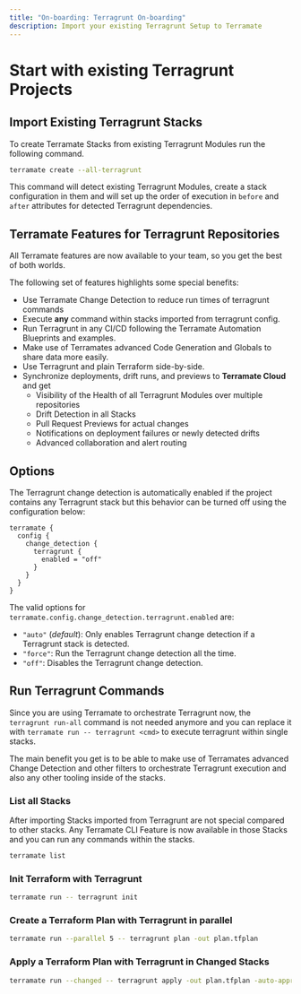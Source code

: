 ```yaml
---
title: "On-boarding: Terragrunt On-boarding"
description: Import your existing Terragrunt Setup to Terramate
---
```


# Start with existing Terragrunt Projects

## Import Existing Terragrunt Stacks

To create Terramate Stacks from existing Terragrunt Modules run the following command.

```bash
terramate create --all-terragrunt
```

This command will detect existing Terragrunt Modules, create a stack configuration in them and will set up the order of execution in `before` and `after` attributes for detected Terragrunt dependencies.

## Terramate Features for Terragrunt Repositories

All Terramate features are now available to your team, so you get the best of both worlds.

The following set of features highlights some special benefits:

- Use Terramate Change Detection to reduce run times of terragrunt commands
- Execute **any** command within stacks imported from terragrunt config.
- Run Terragrunt in any CI/CD following the Terramate Automation Blueprints and examples.
- Make use of Terramates advanced Code Generation and Globals to share data more easily.
- Use Terragrunt and plain Terraform side-by-side.
- Synchronize deployments, drift runs, and previews to **Terramate Cloud** and get
  - Visibility of the Health of all Terragrunt Modules over multiple repositories
  - Drift Detection in all Stacks
  - Pull Request Previews for actual changes
  - Notifications on deployment failures or newly detected drifts
  - Advanced collaboration and alert routing

## Options

The Terragrunt change detection is automatically enabled if the project contains any
Terragrunt stack but this behavior can be turned off using the configuration below:

```hcl
terramate {
  config {
    change_detection {
      terragrunt {
        enabled = "off"
      }
    }
  }
}
```

The valid options for `terramate.config.change_detection.terragrunt.enabled` are:

- `"auto"` (_default_): Only enables Terragrunt change detection if a Terragrunt stack is detected.
- `"force"`: Run the Terragrunt change detection all the time.
- `"off"`: Disables the Terragrunt change detection.

## Run Terragrunt Commands

Since you are using Terramate to orchestrate Terragrunt now, the `terragrunt run-all` command is not needed anymore and you can replace it with `terramate run -- terragrunt <cmd>` to execute terragrunt within single stacks.

The main benefit you get is to be able to make use of Terramates advanced Change Detection and other filters to orchestrate Terragrunt execution and also any other tooling inside of the stacks.

### List all Stacks

After importing Stacks imported from Terragrunt are not special compared to other stacks.
Any Terramate CLI Feature is now available in those Stacks and you can run any commands within the stacks.

```bash
terramate list
```

### Init Terraform with Terragrunt

```bash
terramate run -- terragrunt init
```

### Create a Terraform Plan with Terragrunt in parallel

```bash
terramate run --parallel 5 -- terragrunt plan -out plan.tfplan
```

### Apply a Terraform Plan with Terragrunt in Changed Stacks

```bash
terramate run --changed -- terragrunt apply -out plan.tfplan -auto-approve
```
